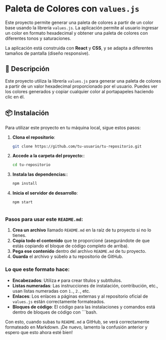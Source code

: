 # Paleta de Colores con `values.js`

Este proyecto permite generar una paleta de colores a partir de un color base usando la librería `values.js`. La aplicación permite al usuario ingresar un color en formato hexadecimal y obtener una paleta de colores con diferentes tonos y saturaciones.

La aplicación está construida con **React** y **CSS**, y se adapta a diferentes tamaños de pantalla (diseño responsive).

## 🚀 Descripción

Este proyecto utiliza la librería `values.js` para generar una paleta de colores a partir de un valor hexadecimal proporcionado por el usuario. Puedes ver los colores generados y copiar cualquier color al portapapeles haciendo clic en él.

## 📦 Instalación

Para utilizar este proyecto en tu máquina local, sigue estos pasos:

1. **Clona el repositorio**:
   ```bash
   git clone https://github.com/tu-usuario/tu-repositorio.git

2. **Accede a la carpeta del proyecto:**:
   ```bash
   cd tu-repositorio

3. **Instala las dependencias:**:
   ```bash
   npm install

4. **Inicia el servidor de desarrollo**:
   ```bash
   npm start



### **Pasos para usar este `README.md`:**
1. **Crea un archivo** llamado `README.md` en la raíz de tu proyecto si no lo tienes.
2. **Copia todo el contenido** que te proporcioné (asegurándote de que estás copiando el bloque de código completo de arriba).
3. **Pega ese contenido** dentro del archivo `README.md` de tu proyecto.
4. **Guarda** el archivo y súbelo a tu repositorio de GitHub.

### **Lo que este formato hace:**
- **Encabezados**: Utiliza `#` para crear títulos y subtítulos.
- **Listas numeradas**: Las instrucciones de instalación, contribución, etc., usan listas numeradas con `1.`, `2.`, etc.
- **Enlaces**: Los enlaces a páginas externas y al repositorio oficial de `values.js` están correctamente formateados.
- **Bloques de código**: El código para las instalaciones y comandos está dentro de bloques de código con ```bash.

Con esto, cuando subas tu `README.md` a GitHub, se verá correctamente formateado en Markdown. ¡De nuevo, lamento la confusión anterior y espero que esto ahora esté bien!
